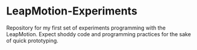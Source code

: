 LeapMotion-Experiments
======================

Repository for my first set of experiments programming with the LeapMotion. Expect shoddy code and programming practices for the sake of quick prototyping.
